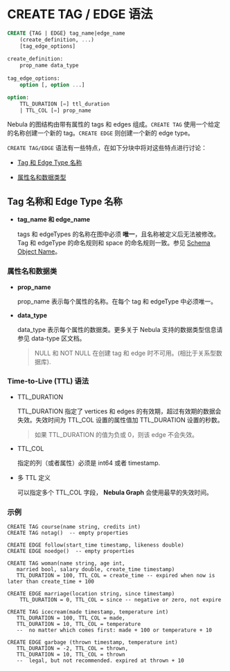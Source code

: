# CREATE TAG / EDGE 语法

```sql
CREATE {TAG | EDGE} tag_name|edge_name
    (create_definition, ...)
    [tag_edge_options]
  
create_definition:
    prop_name data_type
    
tag_edge_options:
    option [, option ...]

option:
    TTL_DURATION [=] ttl_duration
    | TTL_COL [=] prop_name
```

Nebula 的图结构由带有属性的 tags 和 edges 组成。`CREATE TAG` 使用一个给定的名称创建一个新的 tag。`CREATE EDGE` 则创建一个新的 edge type。

`CREATE TAG/EDGE` 语法有一些特点，在如下分块中将对这些特点进行讨论：

* [Tag 和 Edge Type 名称](#tag-name-and-edgetype-name)

* [属性名和数据类型](#property-name-and-data-type)

## Tag 名称和 Edge Type 名称

* **tag_name 和 edge_name**

    tags 和 edgeTypes 的名称在图中必须 **唯一**，且名称被定义后无法被修改。Tag 和 edgeType 的命名规则和 space 的命名规则一致。参见 [Schema Object Name](../../3.language-structure/schema-object-names.md)。

### 属性名和数据类

* **prop_name**

    prop_name 表示每个属性的名称。在每个 tag 和 edgeType 中必须唯一。

* **data_type**

    data_type 表示每个属性的数据类。更多关于 Nebula 支持的数据类型信息请参见 data-type 区文档。

    > NULL 和 NOT NULL 在创建 tag 和 edge 时不可用。(相比于关系型数据库).

### Time-to-Live (TTL) 语法

* TTL_DURATION

    TTL_DURATION 指定了 vertices 和 edges 的有效期，超过有效期的数据会失效。失效时间为 TTL_COL 设置的属性值加 TTL_DURATION 设置的秒数。

    > 如果 TTL_DURATION 的值为负或 0，则该 edge 不会失效。

* TTL_COL

    指定的列（或者属性）必须是 int64 或者 timestamp.

* 多 TTL 定义

    可以指定多个 TTL_COL 字段， **Nebula Graph** 会使用最早的失效时间。

### 示例

```
CREATE TAG course(name string, credits int)
CREATE TAG notag()  -- empty properties

CREATE EDGE follow(start_time timestamp, likeness double)
CREATE EDGE noedge()  -- empty properties

CREATE TAG woman(name string, age int,
   married bool, salary double, create_time timestamp)
   TTL_DURATION = 100, TTL_COL = create_time -- expired when now is later than create_time + 100

CREATE EDGE marriage(location string, since timestamp)
    TTL_DURATION = 0, TTL_COL = since -- negative or zero, not expire

CREATE TAG icecream(made timestamp, temperature int)
   TTL_DURATION = 100, TTL_COL = made,
   TTL_DURATION = 10, TTL_COL = temperature
   --  no matter which comes first: made + 100 or temperature + 10

CREATE EDGE garbage (thrown timestamp, temperature int)
   TTL_DURATION = -2, TTL_COL = thrown,
   TTL_DURATION = 10, TTL_COL = thrown
   --  legal, but not recommended. expired at thrown + 10
```
